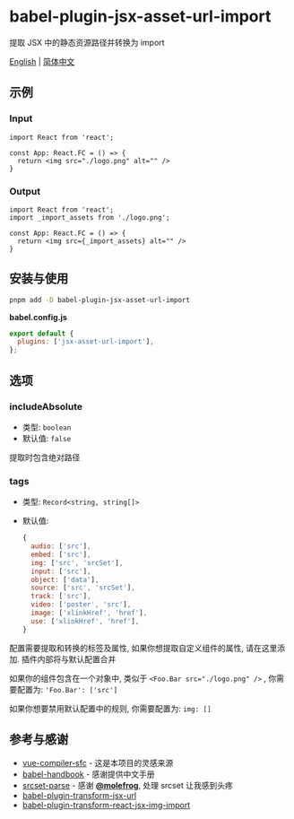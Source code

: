 # babel-plugin-jsx-asset-url-import

提取 JSX 中的静态资源路径并转换为 import

[English](./README.md) | [简体中文](./README.zh-CN.md)

## 示例

### Input

```tsx
import React from 'react';

const App: React.FC = () => {
  return <img src="./logo.png" alt="" />
}
```

### Output

```tsx
import React from 'react';
import _import_assets from './logo.png';

const App: React.FC = () => {
  return <img src={_import_assets} alt="" />
}
```

## 安装与使用

```bash
pnpm add -D babel-plugin-jsx-asset-url-import
```

**babel.config.js**

```js
export default {
  plugins: ['jsx-asset-url-import'],
};
```

## 选项

### includeAbsolute

- 类型: `boolean`
- 默认值: `false`

提取时包含绝对路径

### tags

- 类型: `Record<string, string[]>`

- 默认值:

  ```javascript
  {
    audio: ['src'],
    embed: ['src'],
    img: ['src', 'srcSet'],
    input: ['src'],
    object: ['data'],
    source: ['src', 'srcSet'],
    track: ['src'],
    video: ['poster', 'src'],
    image: ['xlinkHref', 'href'],
    use: ['xlinkHref', 'href'],
  }
  ```

配置需要提取和转换的标签及属性, 如果你想提取自定义组件的属性, 请在这里添加. 插件内部将与默认配置合并

如果你的组件包含在一个对象中, 类似于 `<Foo.Bar src="./logo.png" />` , 你需要配置为:  `'Foo.Bar': ['src']`

如果你想要禁用默认配置中的规则, 你需要配置为: `img: []`

## 参考与感谢

- [vue-compiler-sfc](https://github.com/vuejs/core/tree/main/packages/compiler-sfc) - 这是本项目的灵感来源
- [babel-handbook](https://github.com/jamiebuilds/babel-handbook) - 感谢提供中文手册
- [srcset-parse](https://github.com/molefrog/srcset-parse) - 感谢 **[@molefrog](https://github.com/molefrog)**, 处理 srcset 让我感到头疼
- [babel-plugin-transform-jsx-url](https://github.com/xyyjk/babel-plugin-transform-jsx-url)
- [babel-plugin-transform-react-jsx-img-import](https://github.com/gvelo/babel-plugin-transform-react-jsx-img-import)

